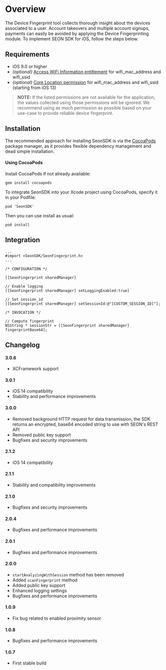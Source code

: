 # Overview

The Device Fingerprint tool collects thorough insight about the devices associated to a user. Account takeovers and multiple account signups, payments can easily be avoided by applying the Device Fingerprinting module. To implement SEON SDK for iOS, follow the steps below.

## Requirements
- iOS 9.0 or higher
- _(optional)_ [Access WiFi Information entitlement](https://developer.apple.com/documentation/bundleresources/entitlements/com_apple_developer_networking_wifi-info) for wifi_mac_address and wifi_ssid
- _(optional)_ [Core Location permission](https://developer.apple.com/documentation/corelocation/) for wifi_mac_address and wifi_ssid (starting from iOS 13)

> __NOTE:__ If the listed permissions are not available for the application, the values collected using those permissions will be ignored. We recommend using as much permission as possible based on your use-case to provide reliable device fingerprint.

## Installation

The recommended approach for installing SeonSDK is via the [CocoaPods](http://cocoapods.org/)  package manager, as it provides flexible dependency management and dead simple installation. 

#### Using CocoaPods

Install CocoaPods if not already available:

```
gem install cocoapods
```

To integrate SeonSDK into your Xcode project using CocoaPods, specify it in your Podfile:

```
pod 'SeonSDK'
```

Then you can use install as usual:

```
pod install
```

## Integration


```
...
#import <SeonSDK/SeonFingerprint.h>
...
```

```
/* CONFIGURATION */

[[SeonFingerprint sharedManager] 

// Enable logging
[[SeonFingerprint sharedManager] setLoggingEnabled:true]

// Set session_id
[[SeonFingerprint sharedManager] setSessionId:@"[CUSTOM_SESSION_ID]"];

/* INVOCATION */

// Compute fingerprint
NSString * sessionStr = [[SeonFingerprint sharedManager] fingerprintBase64];

```

## Changelog

#### 3.0.6
- XCFramework support

#### 3.0.1
- iOS 14 compatibility
- Stability and performance improvements

#### 3.0.0
- Removed background HTTP request for data transmission, the SDK returns an encrypted, base64 encoded string to use with SEON's REST API
- Removed public key support
- Bugfixes and security improvements

#### 2.1.2
- iOS 14 compatibility

#### 2.1.1
- Stability and compatibility improvements

#### 2.1.0
- Bugfixes and security improvements

#### 2.0.4
- Bugfixes and performance improvements

#### 2.0.1
- Bugfixes and performance improvements

#### 2.0.0
- `startAnalyzingWithSession` method has been removed
- Added `scanFingerprint` method
- Added public key support
- Enhanced logging settings
- Bugfixes and performance improvements

#### 1.0.9
- Fix bug related to enabled proximity sensor

#### 1.0.8
- Bugfixes and performance improvements

#### 1.0.7
- First stable build
